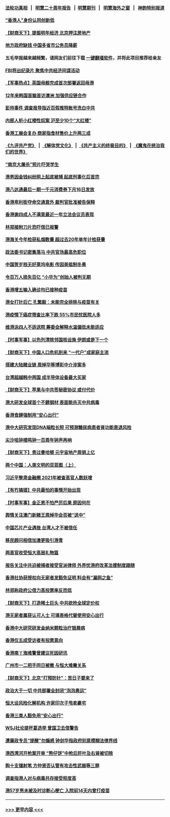 #### [法轮功真相](https://github.com/gfw-breaker/truth/blob/master/README.md?t=0) &nbsp;&nbsp;|&nbsp;&nbsp; [明慧二十周年报告](https://github.com/gfw-breaker/mh-reports/blob/master/README.md?t=0) &nbsp;&nbsp;|&nbsp;&nbsp;[明慧期刊](https://github.com/gfw-breaker/mh-qikan) &nbsp;&nbsp;|&nbsp;&nbsp; [明慧海外之窗](https://github.com/gfw-breaker/mh-news/blob/master/README.md?t=0) &nbsp;&nbsp;|&nbsp;&nbsp; [神韵特别报道](https://github.com/gfw-breaker/mh-news/blob/master/shenyun.md?t=0)
#### [“香港人”身份认同创新低](../pages/nsc415/n13437590.md?t=12150850) 
#### [【财商天下】提振明年经济 北京押注房地产](../pages/nsc415/n13437255.md?t=12150850) 
#### [地方政府缺钱 中国多省市公务员降薪](../pages/nsc415/n13437467.md?t=12150850) 
#### 五毛举报越来越频繁，请网友们前往下载 [一键翻墙软件](https://github.com/gfw-breaker/ssr-accounts)，并将此项目推荐给亲友
#### [FBI将出纪录片 聚焦中共经济间谍活动](../pages/nsc415/n13437182.md?t=12150850) 
#### [【军事热点】英国母舰完成首次部署返回母港](../pages/nsc415/n13436226.md?t=12150850) 
#### [12年来韩国首脑首访澳洲 加强供应链合作](../pages/nsc415/n13436313.md?t=12150850) 
#### [彭帅事件 调查报导指近百假推特账号洗白中共](../pages/nsc415/n13436150.md?t=12150850) 
#### [内部人析小红楼性奴案 沪至少10个“大红楼”](../pages/nsc415/n13436019.md?t=12150850) 
#### [香港工展会复办 商家指食材售价上升两三成](../pages/nsc415/n13435587.md?t=12150850) 
#### [《九评共产党》](https://github.com/begood0513/9ping.md/blob/master/README.md) &nbsp;|&nbsp; [《解体党文化》](../../../../jtdwh.md/blob/master/README.md)  &nbsp;|&nbsp; [《共产主义的终极目的》](../../../../gczydzjmd.md/blob/master/README.md) &nbsp;|&nbsp; [《魔鬼在统治我们的世界》](../../../../mgztzwmdsj.md/blob/master/README.md) 
#### [“南京大屠杀”短片吓哭学生](../pages/nsc415/n13435576.md?t=12150850) 
#### [港男因金钱纠纷网上起底被捕 起底刑事化后首宗](../pages/nsc415/n13435571.md?t=12150850) 
#### [港八达通最后一期一千元消费券下月16日发放](../pages/nsc415/n13435563.md?t=12150850) 
#### [香港卑利街夺命交通意外 裁判官批准被告保释](../pages/nsc415/n13435554.md?t=12150850) 
#### [香港逾四成人不满意最近一年立法会议员表现](../pages/nsc415/n13435551.md?t=12150850) 
#### [林郑接附刀片恐吓信已报警](../pages/nsc415/n13435547.md?t=12150850) 
#### [港海关今年检获私烟数量 超过去20年单年计检获量](../pages/nsc415/n13435535.md?t=12150850) 
#### [政法委书记密集落马 中共官场最高危职位](../pages/nsc415/n13433901.md?t=12150850) 
#### [中国贺岁档无好莱坞电影 传因美抵制冬奥](../pages/nsc415/n13433356.md?t=12150850) 
#### [令百万人损失百亿 “小华为”创始人被判无期](../pages/nsc415/n13433260.md?t=12150850) 
#### [香港增五输入确诊均已接种疫苗](../pages/nsc415/n13433286.md?t=12150850) 
#### [港女打针后亡 孔繁毅：未能完全排除与疫苗有关](../pages/nsc415/n13433266.md?t=12150850) 
#### [港疫情下癌症筛查比率下跌 55%市民忧医院人多](../pages/nsc415/n13433250.md?t=12150850) 
#### [维港泳四人不适送院 筹委会解释水温偏低未能适应](../pages/nsc415/n13433234.md?t=12150850) 
#### [【时事军事】以色列清除邻国核设施 伊朗或是下一个](../pages/nsc415/n13431226.md?t=12150850) 
#### [【财商天下】中国人口危机到来 “一代户”成家庭主流](../pages/nsc415/n13432022.md?t=12150850) 
#### [搭建大陆赌业链 周焯华等博彩中介涉案多](../pages/nsc415/n13431453.md?t=12150850) 
#### [台湾超越韩中两国 成半导体设备最大买家](../pages/nsc415/n13430564.md?t=12150850) 
#### [【财商天下】苹果与中共签秘密协议 或付代价](../pages/nsc415/n13429869.md?t=12150850) 
#### [港大研发全球首个不銹钢材 表面能杀灭中共病毒](../pages/nsc415/n13428202.md?t=12150850) 
#### [香港食肆强制用“安心出行”](../pages/nsc415/n13428190.md?t=12150850) 
#### [港中大研究发现DNA端粒长短 可预测糖尿病患者肾功能衰退风险](../pages/nsc415/n13428192.md?t=12150850) 
#### [尖沙咀钟楼鸣钟一百周年钟声再响](../pages/nsc415/n13428181.md?t=12150850) 
#### [【财商天下】贵过曼哈顿 元宇宙地产周销上亿](../pages/nsc415/n13427487.md?t=12150850) 
#### [两个中国：人类文明的双蓝图（上）](../pages/nsc415/n13422687.md?t=12150850) 
#### [习近平整肃金融圈 2021年被查高官人数跃增](../pages/nsc415/n13425726.md?t=12150850) 
#### [【有冇搞错】中共最怕的事情开始出现](../pages/nsc415/n13425103.md?t=12150850) 
#### [【时事军事】金正恩不怕严厉后果 原因何在](../pages/nsc415/n13424952.md?t=12150850) 
#### [舆情关注澳门新赌王周焯华会否被“送中”](../pages/nsc415/n13426686.md?t=12150850) 
#### [中国芯片产业遇挫 台湾人才不被信任](../pages/nsc415/n13425775.md?t=12150850) 
#### [移民顾问相信加澳更吸引港青](../pages/nsc415/n13425672.md?t=12150850) 
#### [两高官收受恒大高层礼物篮](../pages/nsc415/n13425611.md?t=12150850) 
#### [报告关注中共迫被捕者接受官派律师 外界忧港府改革法援制度跟随](../pages/nsc415/n13425560.md?t=12150850) 
#### [香港社协获授权向无家者发豁免证明 料会有“漏网之鱼”](../pages/nsc415/n13425570.md?t=12150850) 
#### [林郑称政府公信力高投票率反而低](../pages/nsc415/n13425561.md?t=12150850) 
#### [【财商天下】打造稀土巨头 中共欲抢全球定价权](../pages/nsc415/n13424907.md?t=12150850) 
#### [港无家者属获认可人士 可填表格代替使用安心出行](../pages/nsc415/n13423121.md?t=12150850) 
#### [香港中大研究研发金纳米颗粒治疗银屑病](../pages/nsc415/n13423078.md?t=12150850) 
#### [香港仅五成受访者有投票意向](../pages/nsc415/n13423048.md?t=12150850) 
#### [香港南丫海难警曾建议死因研讯](../pages/nsc415/n13422998.md?t=12150850) 
#### [广州市一二把手同日被撤 与恒大难撇关系](../pages/nsc415/n13422974.md?t=12150850) 
#### [【财商天下】北京“打预防针”：苦日子要来了](../pages/nsc415/n13422653.md?t=12150850) 
#### [政治大于一切 中共部署全封闭“泡泡奥运”](../pages/nsc415/n13422812.md?t=12150850) 
#### [恒大设风险化解机构 许家印次子甩卖豪宅](../pages/nsc415/n13421276.md?t=12150850) 
#### [香港三类人豁免用“安心出行”](../pages/nsc415/n13420934.md?t=12150850) 
#### [WSJ社论提杯葛选举 曾国卫去信警告](../pages/nsc415/n13420949.md?t=12150850) 
#### [遭廉政专员“提醒”勿煽惑 钟剑华指政府刻意模糊法律界线](../pages/nsc415/n13420910.md?t=12150850) 
#### [港西湾河开枪案开审 “熊仔饼”中枪后肝叶及右肾被切除](../pages/nsc415/n13420908.md?t=12150850) 
#### [购十支镭射笔 方仲贤否认管有攻击性武器等三罪](../pages/nsc415/n13420897.md?t=12150850) 
#### [调查指港人对与病毒共存接受程度高](../pages/nsc415/n13418834.md?t=12150850) 
#### [港57岁男未被及时诊断心梗亡 入院前14天内曾打疫苗](../pages/nsc415/n13418815.md?t=12150850) 

----
#### [ >>> 更早内容 <<< ](../indexes/nsc415-earlier.md)
